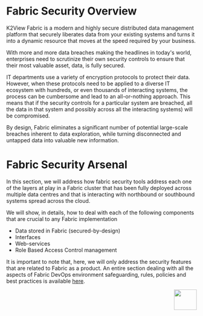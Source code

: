 # **Fabric Security Overview** 



K2View Fabric is a modern and highly secure distributed data management platform that securely liberates data from your existing systems and turns it into a dynamic resource that moves at the speed required by your business.

With more and more data breaches making the headlines in today's world, enterprises need to scrutinize their own security controls to ensure that their most valuable asset, data, is fully secured. 


 IT departments use a variety of encryption protocols to protect their data. However, when these protocols need to be applied to a diverse IT ecosystem with hundreds, or even thousands of interacting systems, the process can be cumbersome and lead to an all-or-nothing approach. This means that if the security controls for a particular system are breached, all the data in that system and possibly across all the interacting systems) will be compromised. 

By design, Fabric eliminates a significant number of potential large-scale breaches inherent to data exploration, while turning disconnected and untapped data into valuable new information.



 # **Fabric Security Arsenal** 

In this section, we will address how fabric security tools address each one of the layers at play in a Fabric cluster that has been fully deployed across multiple data centres and that is interacting with northbound or southbound systems spread across the cloud. 

We will show, in details, how to deal with each of the following components that are crucial to any Fabric implementation 

- Data stored in Fabric (secured-by-design) 
- Interfaces 
- Web-services
- Role Based Access Control management

It is important to note that, here, we will only address the security features that are related to Fabric as a product. An entire section dealing with all the aspects of Fabric DevOps environment safeguarding, rules, policies and best practices is available [here]().   



[<img align="right" width="60" height="54" src="/articles/images/Next.png">](/articles/20_jobs_and_batch_services/02_jobs_flow_and_status.md) 